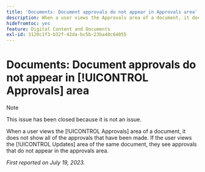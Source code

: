 ```yaml
---
title: 'Documents: Document approvals do not appear in Approvals area'
description: When a user views the Approvals area of a document, it does not show all of the approvals that have been made. If the user views the Updates area of the same document, they see approvals that do not appear in the approvals area.
hidefromtoc: yes
feature: Digital Content and Documents
exl-id: 3120c1f3-b32f-42da-bc5b-23ba40c64055
---
```

# Documents: Document approvals do not appear in [!UICONTROL Approvals] area

<!--On WF and WFP TOCs-->

>[!NOTE]
>
>This issue has been closed because it is not an issue.

When a user views the [!UICONTROL Approvals] area of a document, it does not show all of the approvals that have been made. If the user views the [!UICONTROL Updates] area of the same document, they see approvals that do not appear in the approvals area.

_First reported on July 19, 2023._
